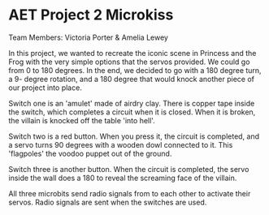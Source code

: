 # AET Project 2 Microkiss
 Team Members: Victoria Porter & Amelia Lewey

 In this project, we wanted to recreate the iconic scene in Princess and
 the Frog with the very simple options that the servos provided. We could
 go from 0 to 180 degrees. In the end, we decided to go with a 180 degree
 turn, a 9- degree rotation, and a 180 degree that would knock another
 piece of our project into place.

Switch one is an 'amulet' made of airdry clay. There is copper tape inside
the switch, which completes a circuit when it is closed. When it is broken,
the villain is knocked off the table 'into hell'.

Switch two is a red button. When you press it, the circuit is completed,
and a servo turns 90 degrees with a wooden dowl connected to it. This
'flagpoles' the voodoo puppet out of the ground.

Switch three is another button. When the circuit is completed, the servo
inside the wall does a 180 to reveal the screaming face of the villain.

All three microbits send radio signals from to each other to activate their
servos. Radio signals are sent when the switches are used.